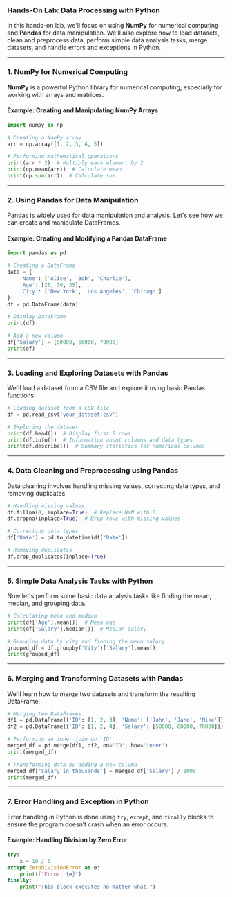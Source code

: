 ### **Hands-On Lab: Data Processing with Python**

In this hands-on lab, we'll focus on using **NumPy** for numerical computing and **Pandas** for data manipulation. We'll also explore how to load datasets, clean and preprocess data, perform simple data analysis tasks, merge datasets, and handle errors and exceptions in Python.

---

### **1. NumPy for Numerical Computing**
**NumPy** is a powerful Python library for numerical computing, especially for working with arrays and matrices. 

#### Example: Creating and Manipulating NumPy Arrays

```python
import numpy as np

# Creating a NumPy array
arr = np.array([1, 2, 3, 4, 5])

# Performing mathematical operations
print(arr * 2)  # Multiply each element by 2
print(np.mean(arr))  # Calculate mean
print(np.sum(arr))  # Calculate sum
```

---

### **2. Using Pandas for Data Manipulation**
Pandas is widely used for data manipulation and analysis. Let's see how we can create and manipulate DataFrames.

#### Example: Creating and Modifying a Pandas DataFrame

```python
import pandas as pd

# Creating a DataFrame
data = {
    'Name': ['Alice', 'Bob', 'Charlie'],
    'Age': [25, 30, 35],
    'City': ['New York', 'Los Angeles', 'Chicago']
}
df = pd.DataFrame(data)

# Display DataFrame
print(df)

# Add a new column
df['Salary'] = [50000, 60000, 70000]
print(df)
```

---

### **3. Loading and Exploring Datasets with Pandas**
We'll load a dataset from a CSV file and explore it using basic Pandas functions.

```python
# Loading dataset from a CSV file
df = pd.read_csv('your_dataset.csv')

# Exploring the dataset
print(df.head())  # Display first 5 rows
print(df.info())  # Information about columns and data types
print(df.describe())  # Summary statistics for numerical columns
```

---

### **4. Data Cleaning and Preprocessing using Pandas**
Data cleaning involves handling missing values, correcting data types, and removing duplicates.

```python
# Handling missing values
df.fillna(0, inplace=True)  # Replace NaN with 0
df.dropna(inplace=True)  # Drop rows with missing values

# Correcting data types
df['Date'] = pd.to_datetime(df['Date'])

# Removing duplicates
df.drop_duplicates(inplace=True)
```

---

### **5. Simple Data Analysis Tasks with Python**
Now let's perform some basic data analysis tasks like finding the mean, median, and grouping data.

```python
# Calculating mean and median
print(df['Age'].mean())  # Mean age
print(df['Salary'].median())  # Median salary

# Grouping data by city and finding the mean salary
grouped_df = df.groupby('City')['Salary'].mean()
print(grouped_df)
```

---

### **6. Merging and Transforming Datasets with Pandas**
We'll learn how to merge two datasets and transform the resulting DataFrame.

```python
# Merging two DataFrames
df1 = pd.DataFrame({'ID': [1, 2, 3], 'Name': ['John', 'Jane', 'Mike']})
df2 = pd.DataFrame({'ID': [1, 2, 4], 'Salary': [50000, 60000, 70000]})

# Performing an inner join on 'ID'
merged_df = pd.merge(df1, df2, on='ID', how='inner')
print(merged_df)

# Transforming data by adding a new column
merged_df['Salary_in_thousands'] = merged_df['Salary'] / 1000
print(merged_df)
```

---

### **7. Error Handling and Exception in Python**
Error handling in Python is done using `try`, `except`, and `finally` blocks to ensure the program doesn’t crash when an error occurs.

#### Example: Handling Division by Zero Error

```python
try:
    x = 10 / 0
except ZeroDivisionError as e:
    print(f"Error: {e}")
finally:
    print("This block executes no matter what.")
```
